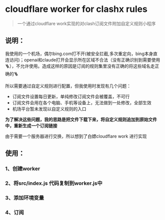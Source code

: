 # cloudflare worker for clashx rules
> 一个通过cloudflare work实现的对clash订阅文件附加自定义规则小程序

## 说明：
我使用的一个机场，偶尔bing.com打不开(被安全拦截,多次重定向，bing本身直连访问)；openai和claude打开会显示所在区域不合法（没有正确识别到需要使用🪜），不允许使用。造成这样的原因是订阅的规则集里没有正确的将这些域名走正确的🪜

所以需要通过自定义规则进行配置，但我使用时发现有几个问题：

- 订阅文件设置每日更新，单纯修改订阅文件会被覆盖，不可行
- 订阅文件会用在各个电脑、手机等设备上，无法做到一处修改，全部生效
- 机场平台暂未发现以自定义规则的入口

<b>为了解决这些问题，我的思路是把文件下载下来，将自定义规则追加到原始文件中，重新生成一个订阅链接</b>

由于需要一个服务器进行交换，所以想到了白嫖cloudflare work 进行实现

## 使用：

### 1、创建worker

### 2、将src/index.js 代码复制到worker.js中

### 3、添加环境变量

### 4、订阅


